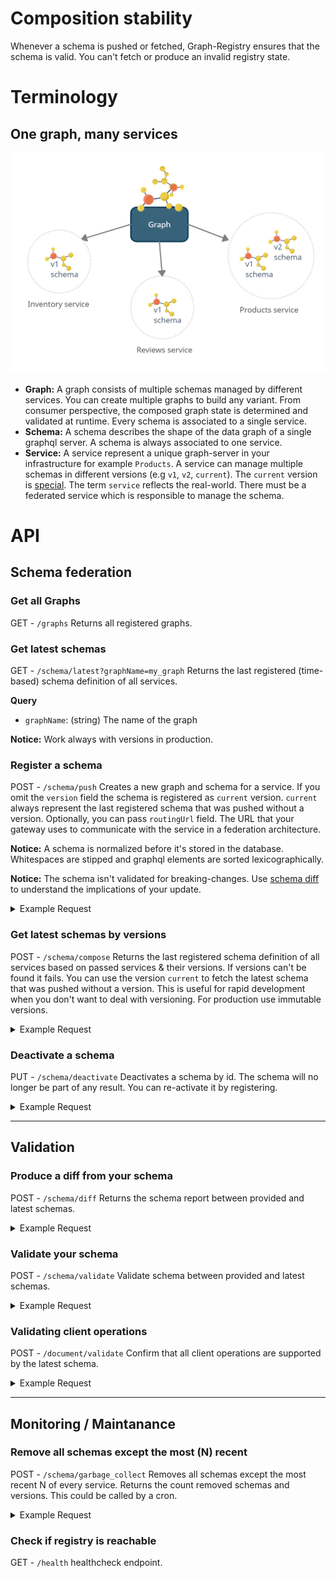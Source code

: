 # Composition stability

Whenever a schema is pushed or fetched, Graph-Registry ensures that the schema is valid. You can't fetch or produce an invalid registry state.

# Terminology

## One graph, many services

<div align="center">
  <img src="terminology.png" alt="graphql-registry" width="600" />
</div>

- **Graph:** A graph consists of multiple schemas managed by different services. You can create multiple graphs to build any variant. From consumer perspective, the composed graph state is determined and validated at runtime.
  Every schema is associated to a single service.
- **Schema:** A schema describes the shape of the data graph of a single graphql server. A schema is always associated to one service.
- **Service:** A service represent a unique graph-server in your infrastructure for example `Products`. A service can manage multiple schemas in different versions (e.g `v1`, `v2`, `current`). The `current` version is [special](#register-a-schema). The term `service` reflects the real-world. There must be a federated service which is responsible to manage the schema.

# API

## Schema federation

### Get all Graphs

GET - `/graphs` Returns all registered graphs.

### Get latest schemas

GET - `/schema/latest?graphName=my_graph` Returns the last registered (time-based) schema definition of all services.

**Query**

- `graphName`: (string) The name of the graph

**Notice:** Work always with versions in production.

### Register a schema

POST - `/schema/push` Creates a new graph and schema for a service. If you omit the `version` field the schema is registered as `current` version. `current` always represent the last registered schema that was pushed without a version. Optionally, you can pass `routingUrl` field. The URL that your gateway uses to communicate with the service in a federation architecture.

**Notice:** A schema is normalized before it's stored in the database. Whitespaces are stipped and graphql elements are sorted lexicographically.

**Notice:** The schema isn't validated for breaking-changes. Use [schema diff](#produce-a-diff-from-your-schema) to understand the implications of your update.

<details>
<summary>Example Request</summary>
<p>

```jsonc
{
  "typeDefs": "type Query { hello: String }",
  "graphName": "my_graph",
  "serviceName": "foo",
  "version": "1", // optional, uses "current" by default
  "routingUrl": "http://products-graphql.svc.cluster.local:4001/graphql" // optional, for federation
}
```

</p>
</details>

### Get latest schemas by versions

POST - `/schema/compose` Returns the last registered schema definition of all services based on passed services & their versions. If versions can't be found it fails. You can use the version `current` to fetch the latest schema that was pushed without a version. This is useful for rapid development when you don't want to deal with versioning. For production use immutable versions.

<details>
<summary>Example Request</summary>
<p>

```jsonc
{
  "graphName": "my_graph",
  "services": [{ "name": "foo", "version": "1" }]
}
```

</p>
</details>

### Deactivate a schema

PUT - `/schema/deactivate` Deactivates a schema by id. The schema will no longer be part of any result. You can re-activate it by registering.

<details>
<summary>Example Request</summary>
<p>

```jsonc
{
  "schemaId": "916348424"
}
```

</p>
</details>

---

## Validation

### Produce a diff from your schema

POST - `/schema/diff` Returns the schema report between provided and latest schemas.

<details>
<summary>Example Request</summary>
<p>

```json
{
  "graphName": "my_graph",
  "typeDefs": "type Query { hello: String }",
  "serviceName": "foo"
}
```

</p>
</details>

### Validate your schema

POST - `/schema/validate` Validate schema between provided and latest schemas.

<details>
<summary>Example Request</summary>
<p>

```json
{
  "graphName": "my_graph",
  "typeDefs": "type Query { hello: String }",
  "serviceName": "foo"
}
```

</p>
</details>

### Validating client operations

POST - `/document/validate` Confirm that all client operations are supported by the latest schema.

<details>
<summary>Example Request</summary>
<p>

```json
{
  "graphName": "my_graph",
  "document": "query { hello }"
}
```

</p>
</details>

---

## Monitoring / Maintanance

### Remove all schemas except the most (N) recent

POST - `/schema/garbage_collect` Removes all schemas except the most recent N of every service. Returns the count removed schemas and versions. This could be called by a cron.

<details>
<summary>Example Request</summary>
<p>

```jsonc
{
  "num_schemas_keep": 10 // minimum is 10
}
```

</p>
</details>

### Check if registry is reachable

GET - `/health` healthcheck endpoint.
